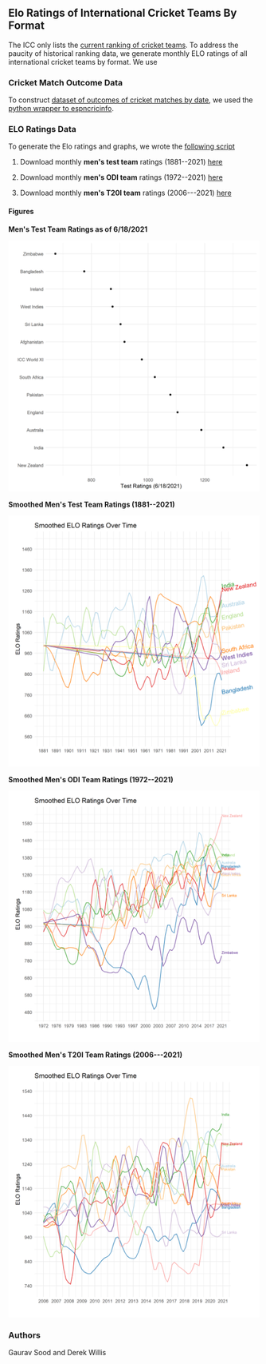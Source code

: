 ## Elo Ratings of International Cricket Teams By Format

The ICC only lists the [current ranking of cricket teams](https://www.icc-cricket.com/rankings/mens/team-rankings/odi). To address the paucity of historical ranking data, we generate monthly ELO ratings of all international cricket teams by format. We use

### Cricket Match Outcome Data

To construct [dataset of outcomes of cricket matches by date](data/cricket_matches.csv), we used the [python wrapper to espncricinfo](https://github.com/outside-edge/python-espncricinfo).

### ELO Ratings Data

To generate the Elo ratings and graphs, we wrote the [following script](scripts/elo.R)

1. Download monthly **men's test team** ratings (1881--2021) [here](data/test_ratings_1881_2021.csv)

2. Download monthly **men's ODI team** ratings (1972--2021) [here](data/odi_ratings_1972_2021.csv)

3. Download monthly **men's T20I team** ratings (2006---2021) [here](data/t20i_ratings_2006_2021.csv)

#### Figures

**Men's Test Team Ratings as of 6/18/2021**

![Men's Test ratings as of 6/18/2021](figs/test_ratings_2021-06-18.png)

**Smoothed Men's Test Team Ratings (1881--2021)**

![Men's Test ratings over time](figs/test_ratings_1881_2021.png)

**Smoothed Men's ODI Team Ratings (1972--2021)**

![Men's ODI ratings over time](figs/odi_ratings_1972_2021.png)

**Smoothed Men's T20I Team Ratings (2006---2021)**

![Men's T20I ratings over time](figs/t20i_ratings_2006_2021.png)

### Authors

Gaurav Sood and Derek Willis

